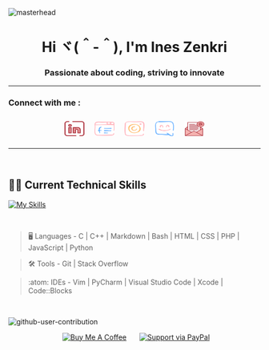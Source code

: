 ![masterhead](https://user-images.githubusercontent.com/10498744/210012254-234538ff-d198-48aa-8964-37e6fd45d227.gif)
<h1 align="center">Hi ヾ(＾-＾),  I'm Ines Zenkri</h1>
<h3 align="center"> Passionate about coding, striving to innovate</h3>

- - -

<h3 align="left"> Connect with me : </h3>
<div style="display: flex; justify-content: center;">
<a href="https://www.linkedin.com/in/ines-zenkri/" target="blank">
  <img align="center" src="src/linkedin.png" alt="https://www.linkedin.com/in/ines-zenkri/" height="30" width="40" style="margin: 10px;" />
<a>
<a href="https://www.facebook.com/ines.zenkri.9/" target="blank">
  <img align="center" src="src/facebook.png" alt="https://www.facebook.com/ines.zenkri.9/" height="30" width="40" style="margin: 10px;"/>
</a>

<a href="https://www.instagram.com/ines_zenkri/" target="blank">
  <img align="center" src="src/instagram.png" alt="https://www.instagram.com/ines_zenkri/" height="30" width="40" style="margin: 10px;"/>
</a>
<a href="https://discord.gg/ftou7." target="blank">
  <img align="center" src="src/discord.png" alt="ftou7." height="30" width="40" style="margin:10px;"/>
</a>
<a href="mailto:ines@zenkri.com" target="_blank">
  <img align="center" src="src/email.png" alt="Email" height="30" width="40" style="margin: 10px;"/>
</a>

</div>


- - - 

<br>

## 👩‍💻 Current Technical Skills

[![My Skills](https://skillicons.dev/icons?i=c,cpp,md,bash,vim,vscode,stackoverflow,html,css,github,git,visualstudio,python,js,php)](https://skillicons.dev)

<br>

> :desktop_computer:  Languages - C | C++ | Markdown | Bash | HTML | CSS | PHP | JavaScript | Python

> :hammer_and_wrench:  Tools - Git | Stack Overflow

> :atom:  IDEs - Vim | PyCharm | Visual Studio Code | Xcode | Code::Blocks

<br>

![github-user-contribution](https://user-images.githubusercontent.com/58959408/157782696-8bc9ca49-ca61-4ab5-8b83-49c4e76c1a8f.svg)

<div style="display: flex; justify-content: center;">
    <div style="flex: 0 0 150px; margin-right: 10px; border-radius: 3px; overflow: hidden; display: flex; justify-content: center; align-items: center;">
        <a href="https://www.buymeacoffee.com/zenkri" target="_blank">
            <img src="https://cdn.buymeacoffee.com/buttons/arial-orange.png" alt="Buy Me A Coffee" style="width: 50%; height: 50%; object-fit: cover;">
        </a>
    </div>
    <div style="flex: 0 0 150px; display: flex; justify-content: center; align-items: center;">
        <a href="https://paypal.me/InesZenkri?country.x=DE&locale.x=de_DE" target="_blank">
            <img src="https://cdn.rawgit.com/twolfson/paypal-github-button/1.0.0/dist/button.svg" alt="Support via PayPal" style="width: 50%; height: 50%; object-fit: cover;">
        </a>
    </div>
</div>

